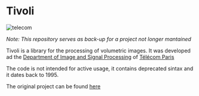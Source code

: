 # Tivoli

![telecom](https://i.imgur.com/x6CrQcF.jpg)

*Note: This repository serves as back-up for a project not longer mantained*

Tivoli is a library for the processing of volumetric images. It was developed ad the [Department of Image and Signal Processing](https://www.telecom-paris.fr/en/the-school/teaching-research-departments/image-data-signal) of [Télécom Paris](https://www.telecom-paris.fr)

The code is not intended for active usage, it contains deprecated sintax and it dates back to 1995.

The original project can be found [here](https://trac.telecom-paristech.fr/trac/project/tivoli/wiki)